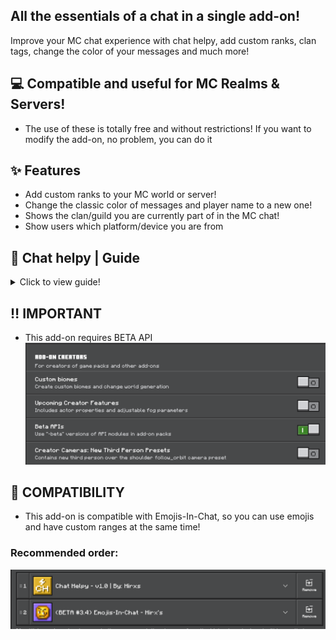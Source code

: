 All the essentials of a chat in a single add-on!
--- 
Improve your MC chat experience with chat helpy, add custom ranks, clan tags, change the color of your messages and much more!

## 💻 Compatible and useful for MC Realms & Servers!
- The use of these is totally free and without restrictions! If you want to modify the add-on, no problem, you can do it

## ✨ Features
- Add custom ranks to your MC world or server!
- Change the classic color of messages and player name to a new one!
- Shows the clan/guild you are currently part of in the MC chat!
- Show users which platform/device you are from

## 📄 Chat helpy | Guide
<details>
<summary>Click to view guide!</summary>

> **How to make ranks:**
- `/tag (player name) add "rank:(rank name)"`
   - Example preview:
   - ![](/ranks.png)

> **How to make guild/clan tag:**
- `/tag (player name) add "guild:§e(clan/guild name)"`
   - Example preview:
   - ![](/clan_rank.png)

> **How to change player name color:**
- `/tag (player name) add "color:(Write a mc vanilla text color here (Example: §a) )"`
   - Example preview:
   - ![](/player_name_color.png)

> **How to change player messages color:**
- `/tag (player name) add "message:(Write a mc vanilla text color here (Example: §a) )"`
   - Example preview:
   - ![](/message_color.png)
</details>

## ‼️ IMPORTANT
- This add-on requires BETA API
![](/experiments.png)

## 🔗 COMPATIBILITY
- This add-on is compatible with Emojis-In-Chat, so you can use emojis and have custom ranges at the same time!
### Recommended order:
![](order_emoji.webp)
